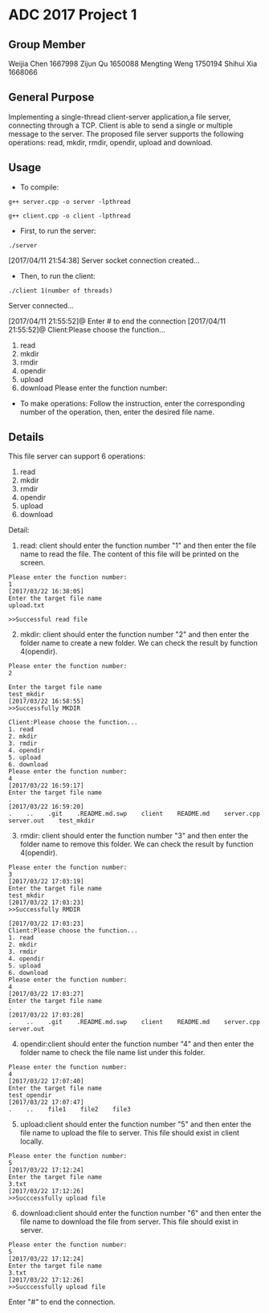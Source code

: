 ADC 2017
Project 1
======
Group Member
------
Weijia Chen 1667998
Zijun Qu 1650088
Mengting Weng 1750194 
Shihui Xia 1668066


General Purpose
------
Implementing a single-thread client-server application,a file server, 
connecting through a TCP. Client is able to send a single or multiple
message to the server. The proposed file server supports the following
operations: read, mkdir, rmdir, opendir, upload and download.

Usage
------
- To compile:
```
g++ server.cpp -o server -lpthread
```
```
g++ client.cpp -o client -lpthread
```
- First, to run the server:
```
./server
```
[2017/04/11 21:54:38]
Server socket connection created...

- Then, to run the client:
```
./client 1(number of threads)
```
Server connected...

[2017/04/11 21:55:52]@
Enter # to end the connection
[2017/04/11 21:55:52]@
Client:Please choose the function...
1. read
2. mkdir
3. rmdir
4. opendir
5. upload
6. download
Please enter the function number:

- To make operations:
Follow the instruction, enter the corresponding number of the operation,
then, enter the desired file name.

Details
-------
This file server can support 6 operations:
1. read 
2. mkdir
3. rmdir
4. opendir
5. upload
6. download

Detail:
1. read: client should enter the function number "1" and then enter the file name to read the file. The content of this file will be printed on the screen. 
```
Please enter the function number:
1
[2017/03/22 16:38:05]
Enter the target file name
upload.txt

>>Successful read file
```
2. mkdir: client should enter the function number "2" and then enter the folder name to create a new folder. We can check the result by function 4(opendir).
```
Please enter the function number:
2

Enter the target file name
test_mkdir
[2017/03/22 16:58:55]
>>Successfully MKDIR 

Client:Please choose the function...
1. read
2. mkdir
3. rmdir
4. opendir
5. upload
6. download
Please enter the function number:
4
[2017/03/22 16:59:17]
Enter the target file name
.
[2017/03/22 16:59:20]
.    ..    .git    .README.md.swp    client    README.md    server.cpp    server.out    test_mkdir
```
3. rmdir: client should enter the function number "3" and then enter the folder name to remove this folder. We can check the result by function 4(opendir).
```
Please enter the function number:
3
[2017/03/22 17:03:19]
Enter the target file name
test_mkdir
[2017/03/22 17:03:23]
>>Successfully RMDIR 
 
[2017/03/22 17:03:23]
Client:Please choose the function...
1. read
2. mkdir
3. rmdir
4. opendir
5. upload
6. download
Please enter the function number:
4
[2017/03/22 17:03:27]
Enter the target file name
.
[2017/03/22 17:03:28]
.    ..    .git    .README.md.swp    client    README.md    server.cpp    server.out  
```
4. opendir:client should enter the function number "4" and then enter the folder name to check the file name list under this folder.
```
Please enter the function number:
4
[2017/03/22 17:07:40]
Enter the target file name
test_opendir
[2017/03/22 17:07:47]
.    ..    file1    file2    file3
```
5. upload:client should enter the function number "5" and then enter the file name to upload the file to server. This file should exist in client locally.
```
Please enter the function number:
5
[2017/03/22 17:12:24]
Enter the target file name
3.txt
[2017/03/22 17:12:26]
>>Succcessfully upload file
```
6. download:client should enter the function number "6" and then enter the file name to download the file from server. This file should exist in server.
```
Please enter the function number:
5
[2017/03/22 17:12:24]
Enter the target file name
3.txt
[2017/03/22 17:12:26]
>>Succcessfully upload file

```
Enter "#" to end the connection.

